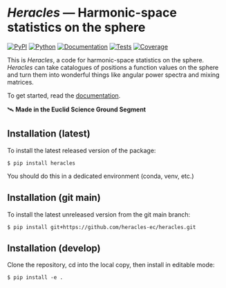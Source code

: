 # _Heracles_ — Harmonic-space statistics on the sphere

[![PyPI](https://img.shields.io/pypi/v/heracles)](https://pypi.org/project/heracles)
[![Python](https://img.shields.io/pypi/pyversions/heracles)](https://www.python.org)
[![Documentation](https://readthedocs.org/projects/heracles/badge/?version=latest)](https://heracles.readthedocs.io/en/latest/?badge=latest)
[![Tests](https://github.com/heracles-ec/heracles/actions/workflows/tests.yml/badge.svg)](https://github.com/heracles-ec/heracles/actions/workflows/tests.yml)
[![Coverage](https://coveralls.io/repos/github/heracles-ec/heracles/badge.svg?branch=main)](https://coveralls.io/github/heracles-ec/heracles?branch=main)

This is _Heracles_, a code for harmonic-space statistics on the sphere.
_Heracles_ can take catalogues of positions a function values on the sphere and
turn them into wonderful things like angular power spectra and mixing matrices.

To get started, read the [documentation](https://heracles.readthedocs.io).

🛰️ **Made in the Euclid Science Ground Segment**

## Installation (latest)

To install the latest released version of the package:

```console
$ pip install heracles
```

You should do this in a dedicated environment (conda, venv, etc.)

## Installation (git main)

To install the latest unreleased version from the git main branch:

```console
$ pip install git+https://github.com/heracles-ec/heracles.git
```

## Installation (develop)

Clone the repository, cd into the local copy, then install in editable mode:

```console
$ pip install -e .
```
